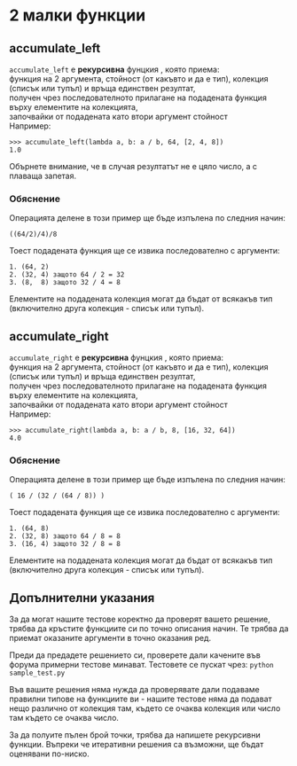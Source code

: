 # 2 малки функции

## accumulate_left
```accumulate_left``` е **рекурсивна** фунцкия , която приема:<br />
функция на 2 аргумента, стойност (от какъвто и да е тип), колекция (списък или тупъл) и връща единствен резултат,<br />
получен чрез последователното прилагане на подадената функция върху елементите на колекцията, <br />
започвайки от подадената като втори аргумент стойност <br />
Например:

```
>>> accumulate_left(lambda a, b: a / b, 64, [2, 4, 8])
1.0
```
Обърнете внимание, че в случая резултатът не е цяло число, а с плаваща запетая.
### Обяснение
Операцията делене в този пример ще бъде изпълена по следния начин:
```
((64/2)/4)/8
```
Тоест подадената функция ще се извика последователно с аргументи:
```
1. (64, 2)
2. (32, 4) защото 64 / 2 = 32
3. (8,  8) защото 32 / 4 = 8
```
Елементите на подадената колекция могат да бъдат от всякакъв тип (включително друга колекция - списък или тупъл). <br />

## accumulate_right
```accumulate_right``` е **рекурсивна** фунцкия , която приема:<br />
функция на 2 аргумента, стойност (от какъвто и да е тип), колекция (списък или тупъл) и връща единствен резултат,<br />
получен чрез последователното прилагане на подадената функция върху елементите на колекцията, <br />
започвайки от подадената като втори аргумент стойност <br />
Например:
```
>>> accumulate_right(lambda a, b: a / b, 8, [16, 32, 64])
4.0

```
### Обяснение
Операцията делене в този пример ще бъде изпълена по следния начин:
```
( 16 / (32 / (64 / 8)) )
```
Тоест подадената функция ще се извика последователно с аргументи:
```
1. (64, 8)
2. (32, 8) защото 64 / 8 = 8
3. (16, 4) защото 32 / 8 = 8
```
Елементите на подадената колекция могат да бъдат от всякакъв тип (включително друга колекция - списък или тупъл). <br />

## Допълнителни указания

За да могат нашите тестове коректно да проверят вашето решение, трябва да кръстите функциите си по точно описания
начин. Те трябва да приемат оказаните аргументи в точно оказания ред.

Преди да предадете решението си, проверете дали качените във форума примерни тестове минават.
Тестовете се пускат чрез: ```python sample_test.py```

Във вашите решения няма нужда да проверявате дали подаваме правилни типове на функциите ви - нашите тестове няма да
подават нещо различно от колекция там, където се очаква колекция или число там където се очаква число.

За да полуите пълен брой точки, трябва да напишете рекурсивни функции. Въпреки че итеративни решения са възможни,
ще бъдат оценявани по-ниско.

